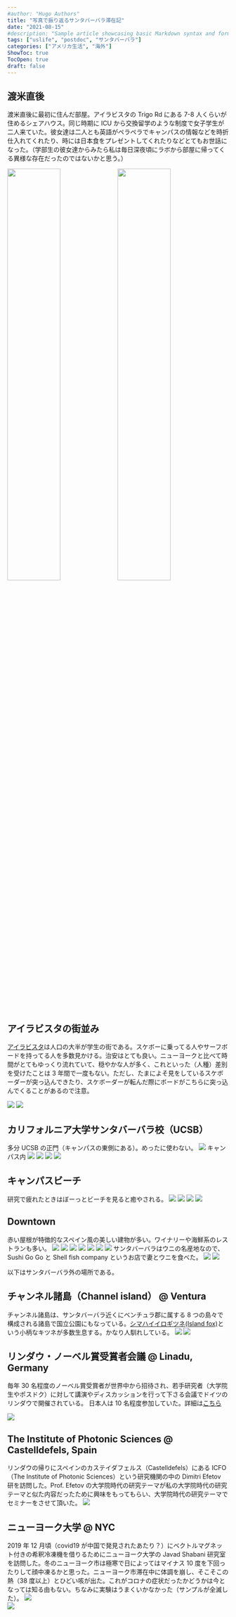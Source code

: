 ```yaml
---
#author: "Hugo Authors"
title: "写真で振り返るサンタバーバラ滞在記"
date: "2021-08-15"
#description: "Sample article showcasing basic Markdown syntax and formatting for HTML elements."
tags: ["uslife", "postdoc", "サンタバーバラ"]
categories: ["アメリカ生活", "海外"]
ShowToc: true
TocOpen: true
draft: false
---
```


## 渡米直後

渡米直後に最初に住んだ部屋。アイラビスタの Trigo Rd にある 7-8 人くらいが住めるシェアハウス。同じ時期に ICU から交換留学のような制度で女子学生が二人来ていた。彼女達は二人とも英語がペラペラでキャンパスの情報などを時折仕入れてくれたり、時には日本食をプレゼントしてくれたりなどとてもお世話になった。（学部生の彼女達からみたら私は毎日深夜頃にラボから部屋に帰ってくる異様な存在だったのではないかと思う。）

<p>
<img src="images/2021-07-25-10-49-45.png" width=49% >
<img src="images/2021-07-25-10-50-03.png" width=49% >
</p>

## アイラビスタの街並み

[アイラビスタ](https://ys-blog.hatenadiary.com/entry/2021/08/11/123555)は人口の大半が学生の街である。スケボーに乗ってる人やサーフボードを持ってる人を多数見かける。治安はとても良い。ニューヨークと比べて時間がとてもゆっくり流れていて、穏やかな人が多く、これといった（人種）差別を受けたことは 3 年間で一度もない。ただし、たまによそ見をしているスケボーダーが突っ込んできたり、スケボーダーが転んだ際にボードがこちらに突っ込んでくることがあるので注意。

![](images/2021-07-25-11-00-02.png#center)
![](images/2021-07-25-10-58-13.png#center)

## カリフォルニア大学サンタバーバラ校（UCSB）

多分 UCSB の正門（キャンパスの東側にある）。めったに使わない。
![](images/2021-07-25-10-54-31.png#center)
キャンパス内
![](images/2021-07-25-10-53-31.png#center)
![](images/2021-07-25-10-51-49.png#center)
![](images/2021-07-25-11-32-45.png#center)
![](images/2021-07-25-10-52-58.png#center)

## キャンパスビーチ

研究で疲れたときはぼーっとビーチを見ると癒やされる。
![](images/2021-07-25-11-44-21.png#center)
![](images/2021-07-25-10-56-21.png#center)
![](images/2021-07-25-11-09-26.png#center)
![](images/2021-07-25-11-12-45.png#center)

## Downtown

赤い屋根が特徴的なスペイン風の美しい建物が多い。ワイナリーや海鮮系のレストランも多い。
![](images/2021-07-25-11-40-06.png#center)
![](images/2021-07-25-11-41-11.png#center)
![](images/2022-02-10-14-11-16.png#center)
![](images/2021-07-25-11-39-31.png#center)
![](images/2022-02-09-21-54-40.png#center)
![](images/2022-02-10-14-01-40.png#center)
![](images/2022-02-10-21-56-14.png#center)
サンタバーバラはウニの名産地なので、Sushi Go Go と Shell fish company というお店で妻とウニを食べた。
![](images/2021-07-25-11-33-34.png#center)
![](images/2021-08-14-21-21-14.png#center)

以下はサンタバーバラ外の場所である。

## チャンネル諸島（Channel island） @ Ventura

チャンネル諸島は、サンタバーバラ近くにベンチュラ郡に属する 8 つの島々で構成される諸島で国立公園にもなっている。[シマハイイロギツネ(Island fox)](https://www.google.com/search?q=fox+channel+island&sxsrf=ALeKk01Ji-Np7d7ZHCXRcXXliZUxQi_2OA:1627670416849&source=lnms&tbm=isch&sa=X&ved=2ahUKEwiFrofouIvyAhVoFjQIHeY9Ds8Q_AUoAXoECAEQAw&biw=1848&bih=899#imgrc=r5r8yriLmEpykM)という小柄なキツネが多数生息する。かなり人馴れしている。
![](images/2021-07-25-11-14-26.png#center)
![](images/2021-07-25-11-14-35.png#center)

## リンダウ・ノーベル賞受賞者会議 @ Linadu, Germany

毎年 30 名程度のノーベル賞受賞者が世界中から招待され、若手研究者（大学院生やポスドク）に対して講演やディスカッションを行って下さる会議でドイツのリンダウで開催されている。
日本人は 10 名程度参加していた。詳細は[こちら](https://www.jsps.go.jp/j-lindau/)

![](images/2021-07-25-11-19-05.png#center)

## The Institute of Photonic Sciences @ Castelldefels, Spain

リンダウの帰りにスペインのカステイダフェルス（Castelldefels）にある ICFO（The Institute of Photonic Sciences）という研究機関の中の Dimitri Efetov 研を訪問した。Prof. Efetov の大学院時代の研究テーマが私の大学院時代の研究テーマと似た内容だったために興味をもってもらい、大学院時代の研究テーマでセミナーをさせて頂いた。
![](images/2021-07-25-11-21-00.png#center)

## ニューヨーク大学 @ NYC

2019 年 12 月頃（covid19 が中国で発見されたあたり？）にベクトルマグネット付きの希釈冷凍機を借りるためにニューヨーク大学の Javad Shabani 研究室を訪問した。冬のニューヨーク市は極寒で日によってはマイナス 10 度を下回ったりして顔中凍るかと思った。ニューヨーク市滞在中に体調を崩し、そこそこの熱（38 度以上）とひどい咳が出た。これがコロナの症状だったかどうかは今となっては知る由もない。ちなみに実験はうまくいかなかった（サンプルが全滅した）。
![](images/2021-07-25-11-34-17.png#center)<br>
![](images/2021-07-25-11-35-12.png#center)
